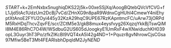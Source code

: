 $START$+k+2EmNxbx5nughiqDKS22j5k+00xeSSjXq/AoogBQtebQVcVfCVG+fL1Jjd5tAc1UdzUm2DcBj7vCd/ZHnXG9n8paR9WdnxCgHUhI4CmewY4niEhyptXtAnoE2FYU2Oyi445y32KzA29hqC9UPE67RzKApntmcFC/uArw73jORPdM5RxHDqThcvZqvFE/scr/ZCtM5e3/gkB8mux4eysfvyg26XqzqYkkBjTswQiMl8M4E86RhC7O4W/WSdbuG2US605dJoogkyE1UmRxF4wXNwiduchKH039opL3Guyr3hT3Po/zfkZIKcBl9VQT4xA5l42g4ND+1+Pquzr8gvNhrowCjsCGsa97Mfiw5BeT3Mt4FEARlsbhDpqIdM2JyN$END$